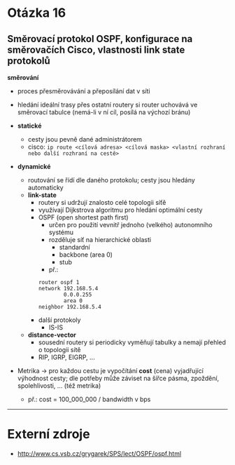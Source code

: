 # Otázka 16

## Směrovací protokol OSPF, konfigurace na směrovačích Cisco, vlastnosti link state protokolů

**směrování**

- proces přesměrovávání a přeposílání dat v síti
- hledání ideální trasy přes ostatní routery si router uchovává ve směrovací tabulce (nemá-li v ní cíl, posílá na výchozí bránu)
- **statické**
	- cesty jsou pevně dané administrátorem
	- cisco: `ip route <cílová adresa> <cílová maska> <vlastní rozhraní nebo další rozhraní na cestě>`
- **dynamické**
	- routování se řídí dle daného protokolu; cesty jsou hledány automaticky
	- **link-state**
		- routery si udržují znalosto celé topologii síťě
		- využívají Dijkstrova algoritmu pro hledání optimální cesty
		- OSPF (open shortest path first)
			- určen pro použití vevnitř jednoho (velkého) autonomního systému
			- rozděluje síť na hierarchické oblasti
				- standardní
				- backbone (area 0)
				- stub
			- př.:
			```
			router ospf 1
			network 192.168.5.4
					0.0.0.255
					area 0
			neighbor 192.168.5.4
			```
		- další protokoly
			- IS-IS
	- **distance-vector**
		- sousední routery si periodicky vyměňují tabulky a nemají přehled o topologii sítě
		- RIP, IGRP, EIGRP, ...

- Metrika -> pro každou cestu je vypočítání **cost** (cena) vyjadřující výhodnost cesty; dle potřeby může záviset na šířce pásma, zpoždění, spolehlivosti, ... (též metrika)
	- př.: cost = 100_000_000 / bandwidth v bps 

---
# Externí zdroje
- http://www.cs.vsb.cz/grygarek/SPS/lect/OSPF/ospf.html